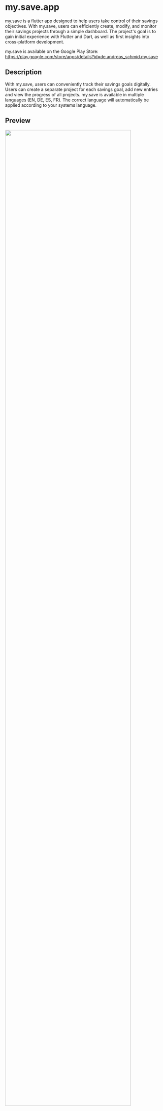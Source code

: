 # my.save.app

my.save is a flutter app designed to help users take control of their savings objectives. With my.save, users can efficiently create, modify, and monitor their savings projects through a simple dashboard. The project's goal is to gain initial experience with Flutter and Dart, as well as first insights into cross-platform development.

my.save is available on the Google Play Store: https://play.google.com/store/apps/details?id=de.andreas_schmid.my.save

## Description

With my.save, users can conveniently track their savings goals digitally. Users can create a separate project for each savings goal, add new entries and view the progress of all projects. my.save is available in multiple languages (EN, DE, ES, FR). The correct language will automatically be applied according to your systems language.

## Preview
<img width="90%" src="https://github.com/andreasschmid98/my-save-app/assets/81109321/758f41eb-26d7-444d-9608-df861734ad4e">
<br/><br/>
<img src="https://github.com/andreasschmid98/my-save-app/assets/81109321/05e67ca1-3ae1-48f8-a065-7a243337e38d" width="28%">
&nbsp
<img src="https://github.com/andreasschmid98/my-save-app/assets/81109321/69e2e021-603c-4245-be06-f8ac8ead5a9d" width="28%">
&nbsp
<img src="https://github.com/andreasschmid98/my-save-app/assets/81109321/e71128ba-dcf9-4944-ad04-a94d08816c44" width="28%">



## Author
* Andreas Schmid
